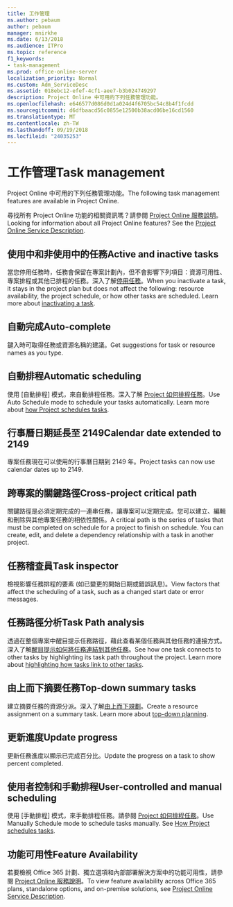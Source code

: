 ```yaml
---
title: 工作管理
ms.author: pebaum
author: pebaum
manager: mnirkhe
ms.date: 6/13/2018
ms.audience: ITPro
ms.topic: reference
f1_keywords:
- task-management
ms.prod: office-online-server
localization_priority: Normal
ms.custom: Adm_ServiceDesc
ms.assetid: 018ebc12-efef-4cf1-aee7-b3b024749297
description: Project Online 中可用的下列任務管理功能。
ms.openlocfilehash: e646577d086d0d1a024d4f6705bc54c8b4f1fcdd
ms.sourcegitcommit: d6dfbaacd56c0855e12500b38acd06be16cd1560
ms.translationtype: MT
ms.contentlocale: zh-TW
ms.lasthandoff: 09/19/2018
ms.locfileid: "24035253"
---
```

# <a name="task-management"></a><span data-ttu-id="74e87-103">工作管理</span><span class="sxs-lookup"><span data-stu-id="74e87-103">Task management</span></span>

<span data-ttu-id="74e87-104">Project Online 中可用的下列任務管理功能。</span><span class="sxs-lookup"><span data-stu-id="74e87-104">The following task management features are available in Project Online.</span></span>
  
<span data-ttu-id="74e87-p101">尋找所有 Project Online 功能的相關資訊嗎？請參閱 [Project Online 服務說明](project-online-service-description.md)。</span><span class="sxs-lookup"><span data-stu-id="74e87-p101">Looking for information about all Project Online features? See the [Project Online Service Description](project-online-service-description.md).</span></span>
  
## <a name="active-and-inactive-tasks"></a><span data-ttu-id="74e87-107">使用中和非使用中的任務</span><span class="sxs-lookup"><span data-stu-id="74e87-107">Active and inactive tasks</span></span>
<span data-ttu-id="74e87-108"><a name="bkmk_ActiveInactiveTasks"> </a></span><span class="sxs-lookup"><span data-stu-id="74e87-108"></span></span>

<span data-ttu-id="74e87-p102">當您停用任務時，任務會保留在專案計劃內，但不會影響下列項目：資源可用性、專案排程或其他已排程的任務。深入了解[停用任務](https://go.microsoft.com/fwlink/p/?LinkId=271335)。</span><span class="sxs-lookup"><span data-stu-id="74e87-p102">When you inactivate a task, it stays in the project plan but does not affect the following: resource availability, the project schedule, or how other tasks are scheduled. Learn more about [inactivating a task](https://go.microsoft.com/fwlink/p/?LinkId=271335).</span></span>
  
## <a name="auto-complete"></a><span data-ttu-id="74e87-111">自動完成</span><span class="sxs-lookup"><span data-stu-id="74e87-111">Auto-complete</span></span>
<span data-ttu-id="74e87-112"><a name="bkmk_AutoComplete"> </a></span><span class="sxs-lookup"><span data-stu-id="74e87-112"></span></span>

<span data-ttu-id="74e87-113">鍵入時可取得任務或資源名稱的建議。</span><span class="sxs-lookup"><span data-stu-id="74e87-113">Get suggestions for task or resource names as you type.</span></span> 
  
## <a name="automatic-scheduling"></a><span data-ttu-id="74e87-114">自動排程</span><span class="sxs-lookup"><span data-stu-id="74e87-114">Automatic scheduling</span></span>
<span data-ttu-id="74e87-115"><a name="bkmk_AutomaticScheduling"> </a></span><span class="sxs-lookup"><span data-stu-id="74e87-115"></span></span>

<span data-ttu-id="74e87-p103">使用 [自動排程] 模式，來自動排程任務。深入了解 [Project 如何排程任務](https://go.microsoft.com/fwlink/p/?LinkId=271331)。</span><span class="sxs-lookup"><span data-stu-id="74e87-p103">Use Auto Schedule mode to schedule your tasks automatically. Learn more about [how Project schedules tasks](https://go.microsoft.com/fwlink/p/?LinkId=271331).</span></span> 
  
## <a name="calendar-date-extended-to-2149"></a><span data-ttu-id="74e87-118">行事曆日期延長至 2149</span><span class="sxs-lookup"><span data-stu-id="74e87-118">Calendar date extended to 2149</span></span>
<span data-ttu-id="74e87-119"><a name="bkmk_Calendardatextended"> </a></span><span class="sxs-lookup"><span data-stu-id="74e87-119"></span></span>

<span data-ttu-id="74e87-120">專案任務現在可以使用的行事曆日期到 2149 年。</span><span class="sxs-lookup"><span data-stu-id="74e87-120">Project tasks can now use calendar dates up to 2149.</span></span> 
  
## <a name="cross-project-critical-path"></a><span data-ttu-id="74e87-121">跨專案的關鍵路徑</span><span class="sxs-lookup"><span data-stu-id="74e87-121">Cross-project critical path</span></span>
<span data-ttu-id="74e87-122"><a name="bkmk_Cross_projectcriticalpath"> </a></span><span class="sxs-lookup"><span data-stu-id="74e87-122"></span></span>

<span data-ttu-id="74e87-p104">關鍵路徑是必須定期完成的一連串任務，讓專案可以定期完成。您可以建立、編輯和刪除與其他專案任務的相依性關係。</span><span class="sxs-lookup"><span data-stu-id="74e87-p104">A critical path is the series of tasks that must be completed on schedule for a project to finish on schedule. You can create, edit, and delete a dependency relationship with a task in another project.</span></span> 
  
## <a name="task-inspector"></a><span data-ttu-id="74e87-125">任務稽查員</span><span class="sxs-lookup"><span data-stu-id="74e87-125">Task inspector</span></span>
<span data-ttu-id="74e87-126"><a name="bkmk_Taskinspector"> </a></span><span class="sxs-lookup"><span data-stu-id="74e87-126"></span></span>

<span data-ttu-id="74e87-127">檢視影響任務排程的要素 (如已變更的開始日期或錯誤訊息)。</span><span class="sxs-lookup"><span data-stu-id="74e87-127">View factors that affect the scheduling of a task, such as a changed start date or error messages.</span></span>
  
## <a name="task-path-analysis"></a><span data-ttu-id="74e87-128">任務路徑分析</span><span class="sxs-lookup"><span data-stu-id="74e87-128">Task Path analysis</span></span>
<span data-ttu-id="74e87-129"><a name="bkmk_TaskPath"> </a></span><span class="sxs-lookup"><span data-stu-id="74e87-129"></span></span>

<span data-ttu-id="74e87-p105">透過在整個專案中醒目提示任務路徑，藉此查看某個任務與其他任務的連接方式。深入了解[醒目提示如何將任務連結到其他任務](https://go.microsoft.com/fwlink/p/?LinkId=271345)。</span><span class="sxs-lookup"><span data-stu-id="74e87-p105">See how one task connects to other tasks by highlighting its task path throughout the project. Learn more about [highlighting how tasks link to other tasks](https://go.microsoft.com/fwlink/p/?LinkId=271345).</span></span>
  
## <a name="top-down-summary-tasks"></a><span data-ttu-id="74e87-132">由上而下摘要任務</span><span class="sxs-lookup"><span data-stu-id="74e87-132">Top-down summary tasks</span></span>
<span data-ttu-id="74e87-133"><a name="bkmk_Topdownsummarytasks"> </a></span><span class="sxs-lookup"><span data-stu-id="74e87-133"></span></span>

<span data-ttu-id="74e87-p106">建立摘要任務的資源分派。深入了解[由上而下規劃](https://go.microsoft.com/fwlink/p/?LinkId=271333)。</span><span class="sxs-lookup"><span data-stu-id="74e87-p106">Create a resource assignment on a summary task. Learn more about [top-down planning](https://go.microsoft.com/fwlink/p/?LinkId=271333).</span></span>
  
## <a name="update-progress"></a><span data-ttu-id="74e87-136">更新進度</span><span class="sxs-lookup"><span data-stu-id="74e87-136">Update progress</span></span>
<span data-ttu-id="74e87-137"><a name="bkmk_Updateprogress"> </a></span><span class="sxs-lookup"><span data-stu-id="74e87-137"></span></span>

<span data-ttu-id="74e87-138">更新任務進度以顯示已完成百分比。</span><span class="sxs-lookup"><span data-stu-id="74e87-138">Update the progress on a task to show percent completed.</span></span>
  
## <a name="user-controlled-and-manual-scheduling"></a><span data-ttu-id="74e87-139">使用者控制和手動排程</span><span class="sxs-lookup"><span data-stu-id="74e87-139">User-controlled and manual scheduling</span></span>
<span data-ttu-id="74e87-140"><a name="bkmk_User_controlledManualscheduling"> </a></span><span class="sxs-lookup"><span data-stu-id="74e87-140"></span></span>

<span data-ttu-id="74e87-p107">使用 [手動排程] 模式，來手動排程任務。請參閱 [Project 如何排程任務](https://go.microsoft.com/fwlink/p/?LinkId=271331)。</span><span class="sxs-lookup"><span data-stu-id="74e87-p107">Use Manually Schedule mode to schedule tasks manually. See [How Project schedules tasks](https://go.microsoft.com/fwlink/p/?LinkId=271331).</span></span>
  
## <a name="feature-availability"></a><span data-ttu-id="74e87-143">功能可用性</span><span class="sxs-lookup"><span data-stu-id="74e87-143">Feature Availability</span></span>
<span data-ttu-id="74e87-144"><a name="bkmk_User_controlledManualscheduling"> </a></span><span class="sxs-lookup"><span data-stu-id="74e87-144"></span></span>

<span data-ttu-id="74e87-145">若要檢視 Office 365 計劃、獨立選項和內部部署解決方案中的功能可用性，請參閱 [Project Online 服務說明](project-online-service-description.md)。</span><span class="sxs-lookup"><span data-stu-id="74e87-145">To view feature availability across Office 365 plans, standalone options, and on-premise solutions, see [Project Online Service Description](project-online-service-description.md).</span></span>
  


